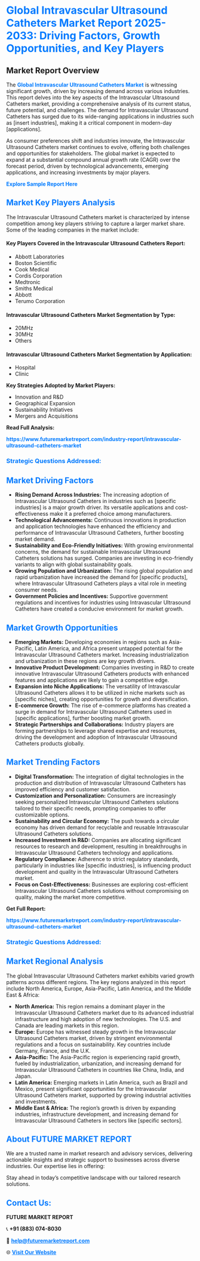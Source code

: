 <h1 style="color: #007BFF;">Global Intravascular Ultrasound Catheters Market Report 2025-2033: Driving Factors, Growth Opportunities, and Key Players</h1>

<section id="overview">
<h2>Market Report Overview</h2>
<p>The <a href="https://www.futuremarketreport.com/industry-report/intravascular-ultrasound-catheters-market" style="color: #007BFF; text-decoration: none;"><strong>Global Intravascular Ultrasound Catheters Market</strong></a> is witnessing significant growth, driven by increasing demand across various industries. This report delves into the key aspects of the Intravascular Ultrasound Catheters market, providing a comprehensive analysis of its current status, future potential, and challenges. The demand for Intravascular Ultrasound Catheters has surged due to its wide-ranging applications in industries such as [insert industries], making it a critical component in modern-day [applications].</p>
<p>As consumer preferences shift and industries innovate, the Intravascular Ultrasound Catheters market continues to evolve, offering both challenges and opportunities for stakeholders. The global market is expected to expand at a substantial compound annual growth rate (CAGR) over the forecast period, driven by technological advancements, emerging applications, and increasing investments by major players.</p>
</section>

<section id="overview">
<p><a href="https://www.futuremarketreport.com/request-sample/reportId=55861" style="color: #007BFF; text-decoration: none;"><strong>Explore Sample Report Here</strong></a></p>
</section>

<section id="key-players">
<h2 style="color: #007BFF;">Market Key Players Analysis</h2>
<p>The Intravascular Ultrasound Catheters market is characterized by intense competition among key players striving to capture a larger market share. Some of the leading companies in the market include:</p>
<h4>Key Players Covered in the Intravascular Ultrasound Catheters Report:</h4>
<ul><li>Abbott Laboratories</li><li>Boston Scientific</li><li>Cook Medical</li><li>Cordis Corporation</li><li>Medtronic</li><li>Smiths Medical</li><li>Abbott</li><li>Terumo Corporation</li></ul>
<h4>Intravascular Ultrasound Catheters Market Segmentation by Type:</h4>
<ul><li>20MHz</li><li>30MHz</li><li>Others</li></ul>

<h4>Intravascular Ultrasound Catheters Market Segmentation by Application:</h4>
<ul><li>Hospital</li><li>Clinic</li></ul>
<p><strong>Key Strategies Adopted by Market Players:</strong></p>
<ul>
<li>Innovation and R&D</li>
<li>Geographical Expansion</li>
<li>Sustainability Initiatives</li>
<li>Mergers and Acquisitions</li>
</ul>
</section>

<section>
<p><strong>Read Full Analysis: </strong></p><a href="https://www.futuremarketreport.com/industry-report/intravascular-ultrasound-catheters-market" style="color: #007BFF; text-decoration: none;"><strong>https://www.futuremarketreport.com/industry-report/intravascular-ultrasound-catheters-market</strong></a>
<h3 style="color: #007BFF;">Strategic Questions Addressed:</h3>
</section>

<section id="driving-factors">
<h2 style="color: #007BFF;">Market Driving Factors</h2>
<ul>
<li><strong>Rising Demand Across Industries:</strong> The increasing adoption of Intravascular Ultrasound Catheters in industries such as [specific industries] is a major growth driver. Its versatile applications and cost-effectiveness make it a preferred choice among manufacturers.</li>
<li><strong>Technological Advancements:</strong> Continuous innovations in production and application technologies have enhanced the efficiency and performance of Intravascular Ultrasound Catheters, further boosting market demand.</li>
<li><strong>Sustainability and Eco-Friendly Initiatives:</strong> With growing environmental concerns, the demand for sustainable Intravascular Ultrasound Catheters solutions has surged. Companies are investing in eco-friendly variants to align with global sustainability goals.</li>
<li><strong>Growing Population and Urbanization:</strong> The rising global population and rapid urbanization have increased the demand for [specific products], where Intravascular Ultrasound Catheters plays a vital role in meeting consumer needs.</li>
<li><strong>Government Policies and Incentives:</strong> Supportive government regulations and incentives for industries using Intravascular Ultrasound Catheters have created a conducive environment for market growth.</li>
</ul>
</section>

<section id="growth-opportunities">
<h2 style="color: #007BFF;">Market Growth Opportunities</h2>
<ul>
<li><strong>Emerging Markets:</strong> Developing economies in regions such as Asia-Pacific, Latin America, and Africa present untapped potential for the Intravascular Ultrasound Catheters market. Increasing industrialization and urbanization in these regions are key growth drivers.</li>
<li><strong>Innovative Product Development:</strong> Companies investing in R&D to create innovative Intravascular Ultrasound Catheters products with enhanced features and applications are likely to gain a competitive edge.</li>
<li><strong>Expansion into Niche Applications:</strong> The versatility of Intravascular Ultrasound Catheters allows it to be utilized in niche markets such as [specific niches], creating opportunities for growth and diversification.</li>
<li><strong>E-commerce Growth:</strong> The rise of e-commerce platforms has created a surge in demand for Intravascular Ultrasound Catheters used in [specific applications], further boosting market growth.</li>
<li><strong>Strategic Partnerships and Collaborations:</strong> Industry players are forming partnerships to leverage shared expertise and resources, driving the development and adoption of Intravascular Ultrasound Catheters products globally.</li>
</ul>
</section>

<section id="trending-factors">
<h2 style="color: #007BFF;">Market Trending Factors</h2>
<ul>
<li><strong>Digital Transformation:</strong> The integration of digital technologies in the production and distribution of Intravascular Ultrasound Catheters has improved efficiency and customer satisfaction.</li>
<li><strong>Customization and Personalization:</strong> Consumers are increasingly seeking personalized Intravascular Ultrasound Catheters solutions tailored to their specific needs, prompting companies to offer customizable options.</li>
<li><strong>Sustainability and Circular Economy:</strong> The push towards a circular economy has driven demand for recyclable and reusable Intravascular Ultrasound Catheters solutions.</li>
<li><strong>Increased Investment in R&D:</strong> Companies are allocating significant resources to research and development, resulting in breakthroughs in Intravascular Ultrasound Catheters technology and applications.</li>
<li><strong>Regulatory Compliance:</strong> Adherence to strict regulatory standards, particularly in industries like [specific industries], is influencing product development and quality in the Intravascular Ultrasound Catheters market.</li>
<li><strong>Focus on Cost-Effectiveness:</strong> Businesses are exploring cost-efficient Intravascular Ultrasound Catheters solutions without compromising on quality, making the market more competitive.</li>
</ul>
</section>

<section>
<p><strong>Get Full Report: </strong></p><a href="https://www.futuremarketreport.com/industry-report/intravascular-ultrasound-catheters-market" style="color: #007BFF; text-decoration: none;"><strong>https://www.futuremarketreport.com/industry-report/intravascular-ultrasound-catheters-market</strong></a>
<h3 style="color: #007BFF;">Strategic Questions Addressed:</h3>
</section>


<section id="regional-analysis">
<h2 style="color: #007BFF;">Market Regional Analysis</h2>
<p>The global Intravascular Ultrasound Catheters market exhibits varied growth patterns across different regions. The key regions analyzed in this report include North America, Europe, Asia-Pacific, Latin America, and the Middle East & Africa:</p>
<ul>
<li><strong>North America:</strong> This region remains a dominant player in the Intravascular Ultrasound Catheters market due to its advanced industrial infrastructure and high adoption of new technologies. The U.S. and Canada are leading markets in this region.</li>
<li><strong>Europe:</strong> Europe has witnessed steady growth in the Intravascular Ultrasound Catheters market, driven by stringent environmental regulations and a focus on sustainability. Key countries include Germany, France, and the U.K.</li>
<li><strong>Asia-Pacific:</strong> The Asia-Pacific region is experiencing rapid growth, fueled by industrialization, urbanization, and increasing demand for Intravascular Ultrasound Catheters in countries like China, India, and Japan.</li>
<li><strong>Latin America:</strong> Emerging markets in Latin America, such as Brazil and Mexico, present significant opportunities for the Intravascular Ultrasound Catheters market, supported by growing industrial activities and investments.</li>
<li><strong>Middle East & Africa:</strong> The region’s growth is driven by expanding industries, infrastructure development, and increasing demand for Intravascular Ultrasound Catheters in sectors like [specific sectors].</li>
</ul>
</section>

<footer>
<h2 style="color: #007BFF;">About FUTURE MARKET REPORT</h2>
<p>We are a trusted name in market research and advisory services, delivering actionable insights and strategic support to businesses across diverse industries. Our expertise lies in offering:</p>

<p>Stay ahead in today’s competitive landscape with our tailored research solutions.</p>

<h2 style="color: #007BFF;">Contact Us:</h2>
<p><strong>FUTURE MARKET REPORT</strong></p>
<p>📞 <strong>+91 (883) 074-8030</strong></p>
<p>📧 <strong><a href="mailto:help@futuremarketreport.com" style="color: #007BFF;">help@futuremarketreport.com</a></strong></p>
<p>🌐 <strong><a href="https://www.futuremarketreport.com/" style="color: #007BFF;">Visit Our Website</a></strong></p>
</footer>
